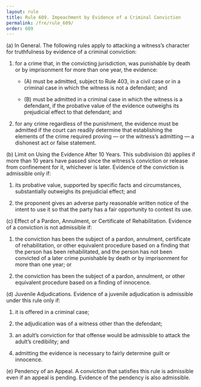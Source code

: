 ```yaml
---
layout: rule
title: Rule 609. Impeachment by Evidence of a Criminal Conviction
permalink: /fre/rule_609/
order: 609
---
```


(a) In General. The following rules apply to attacking a witness’s character for truthfulness by evidence of a criminal conviction:


1. for a crime that, in the convicting jurisdiction, was punishable by death or by imprisonment for more than one year, the evidence:


    - (A) must be admitted, subject to Rule 403, in a civil case or in a criminal case in which the witness is not a defendant; and


    - (B) must be admitted in a criminal case in which the witness is a defendant, if the probative value of the evidence outweighs its prejudicial effect to that defendant; and


2. for any crime regardless of the punishment, the evidence must be admitted if the court can readily determine that establishing the elements of the crime required proving — or the witness’s admitting — a dishonest act or false statement.


(b) Limit on Using the Evidence After 10 Years. This subdivision (b) applies if more than 10 years have passed since the witness’s conviction or release from confinement for it, whichever is later. Evidence of the conviction is admissible only if:


1. its probative value, supported by specific facts and circumstances, substantially outweighs its prejudicial effect; and


2. the proponent gives an adverse party reasonable written notice of the intent to use it so that the party has a fair opportunity to contest its use.


(c) Effect of a Pardon, Annulment, or Certificate of Rehabilitation. Evidence of a conviction is not admissible if:


1. the conviction has been the subject of a pardon, annulment, certificate of rehabilitation, or other equivalent procedure based on a finding that the person has been rehabilitated, and the person has not been convicted of a later crime punishable by death or by imprisonment for more than one year; or


2. the conviction has been the subject of a pardon, annulment, or other equivalent procedure based on a finding of innocence.


(d) Juvenile Adjudications. Evidence of a juvenile adjudication is admissible under this rule only if:


1. it is offered in a criminal case;


2. the adjudication was of a witness other than the defendant;


3. an adult’s conviction for that offense would be admissible to attack the adult’s credibility; and


4. admitting the evidence is necessary to fairly determine guilt or innocence.


(e) Pendency of an Appeal. A conviction that satisfies this rule is admissible even if an appeal is pending. Evidence of the pendency is also admissible.

